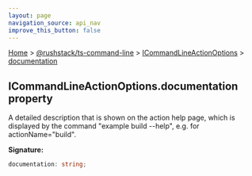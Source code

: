 ```yaml
---
layout: page
navigation_source: api_nav
improve_this_button: false
---
```



[Home](./index.md) &gt; [@rushstack/ts-command-line](./ts-command-line.md) &gt; [ICommandLineActionOptions](./ts-command-line.icommandlineactionoptions.md) &gt; [documentation](./ts-command-line.icommandlineactionoptions.documentation.md)

## ICommandLineActionOptions.documentation property

A detailed description that is shown on the action help page, which is displayed by the command "example build --help", e.g. for actionName="build".

<b>Signature:</b>

```typescript
documentation: string;
```
